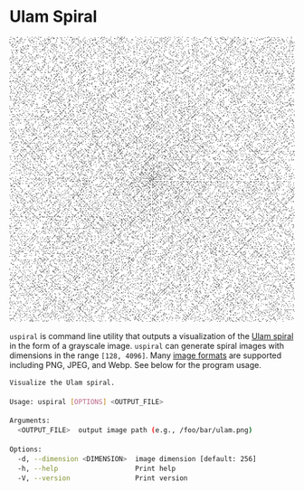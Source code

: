 # Ulam Spiral

<p align="center">
  <img src="resources/spiral.webp" />
</p>

`uspiral` is command line utility that outputs a visualization of the [Ulam
spiral][1] in the form of a grayscale image. `uspiral` can generate spiral
images with dimensions in the range `[128, 4096]`. Many [image formats][2] are
supported including PNG, JPEG, and Webp. See below for the program usage.

```bash
Visualize the Ulam spiral.

Usage: uspiral [OPTIONS] <OUTPUT_FILE>

Arguments:
  <OUTPUT_FILE>  output image path (e.g., /foo/bar/ulam.png)

Options:
  -d, --dimension <DIMENSION>  image dimension [default: 256]
  -h, --help                   Print help
  -V, --version                Print version
```

[1]: https://en.wikipedia.org/wiki/Ulam_spiral#
[2]: https://github.com/image-rs/image/blob/main/README.md#supported-image-formats
